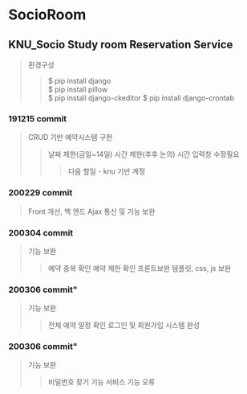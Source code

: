 # SocioRoom
## KNU_Socio Study room Reservation Service
>환경구성
>>$ pip install django  
>>$ pip install pillow  
>>$ pip install django-ckeditor
>>$ pip install django-crontab

### 191215 commit
>CRUD 기반 예약시스템 구현
>>날짜 제한(금일~14일)
>>시간 제한(추후 논의)
>>시간 입력창 수정필요
>>>다음 할일 - knu 기반 계정

### 200229 commit
>Front 개선, 백 엔드 Ajax 통신 및 기능 보완

### 200304 commit
>기능 보완
>>예약 중복 확인
>>예약 제한 확인
>프론트보완
>>템플릿, css, js 보완

### 200306 commit"
>기능 보완
>>전체 예약 일정 확인
>>로그인 및 회원가입 시스템 완성

### 200306 commit"
>기능 보완
>>비밀번호 찾기 기능
>>서비스 기능 오류 
